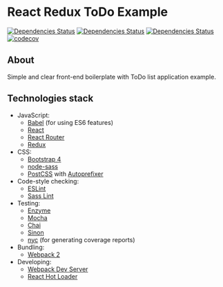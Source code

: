 React Redux ToDo Example
===

[![Dependencies Status](https://travis-ci.org/elemus/react-redux-todo-example.svg)](https://travis-ci.org/elemus/react-redux-todo-example)
[![Dependencies Status](https://david-dm.org/elemus/react-redux-todo-example.svg)](https://david-dm.org/elemus/react-redux-todo-example)
[![Dependencies Status](https://david-dm.org/elemus/react-redux-todo-example.svg/dev-status.svg)](https://david-dm.org/elemus/react-redux-todo-example?type=dev)
[![codecov](https://codecov.io/gh/elemus/react-redux-todo-example/branch/master/graph/badge.svg)](https://codecov.io/gh/elemus/react-redux-todo-example)

## About

Simple and clear front-end boilerplate with ToDo list application example.

## Technologies stack

* JavaScript:
    - [Babel](http://babeljs.io) (for using ES6 features)
    - [React](https://facebook.github.io/react/)
    - [React Router](https://github.com/reactjs/react-router)
    - [Redux](http://redux.js.org/)
* CSS:
    - [Bootstrap 4](https://v4-alpha.getbootstrap.com/)
    - [node-sass](https://github.com/sass/node-sass)
    - [PostCSS](https://github.com/postcss/postcss) with [Autoprefixer](https://github.com/postcss/autoprefixer)
* Code-style checking:
    - [ESLint](http://eslint.org)
    - [Sass Lint](https://github.com/sasstools/sass-lint)
* Testing:
    - [Enzyme](https://github.com/airbnb/enzyme)
    - [Mocha](https://mochajs.org/)
    - [Chai](http://chaijs.com/)
    - [Sinon](http://sinonjs.org/)
    - [nyc](https://github.com/istanbuljs/nyc) (for generating coverage reports)
* Bundling:
    - [Webpack 2](http://webpack.github.io)
* Developing:
    - [Webpack Dev Server](http://webpack.github.io)
    - [React Hot Loader](https://github.com/gaearon/react-hot-loader)